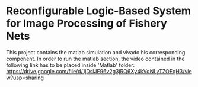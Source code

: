# Reconfigurable Logic-Based System for Image Processing of Fishery Nets
This project contains the matlab simulation and vivado hls corresponding component. In order to run the matlab section, the video contained in the following link 
has to be placed inside 'Matlab' folder: https://drive.google.com/file/d/1jDslJF96v2g3jRQ6Xy4kVdNLyTZOEqH3/view?usp=sharing
